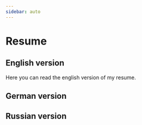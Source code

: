 ```yaml
---
sidebar: auto
---
```

# Resume
## English version
Here you can read the english version of my resume.
## German version

## Russian version